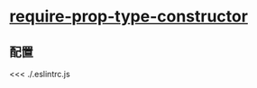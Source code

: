 
# [require-prop-type-constructor](https://eslint.vuejs.org/rules/require-prop-type-constructor.html)

## 配置

<<< ./.eslintrc.js
        